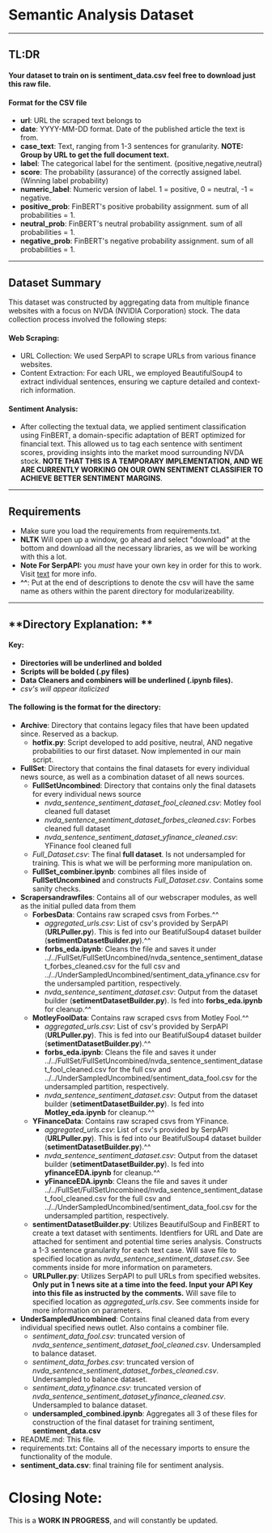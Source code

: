 # **Semantic Analysis Dataset**
---
## **TL:DR**
#### Your dataset to train on is **sentiment_data.csv** feel free to download just this raw file.
#### Format for the CSV file
 - **url**: URL the scraped text belongs to
 - **date**: YYYY-MM-DD format. Date of the published article the text is from.
 - **case_text**: Text, ranging from 1-3 sentences for granularity. **NOTE: Group by URL to get the full document text.**
 - **label**: The categorical label for the sentiment. {positive,negative,neutral}
 - **score**: The probability (assurance) of the correctly assigned label. (Winning label probability) 
 - **numeric_label**: Numeric version of label. 1 = positive, 0 = neutral, -1 = negative.
 - **positive_prob**: FinBERT's positive probability assignment. sum of all probabilities = 1.
 - **neutral_prob**: FinBERT's neutral probability assignment. sum of all probabilities = 1.
 - **negative_prob**: FinBERT's negative probability assignment. sum of all probabilities = 1.

---
## Dataset Summary
This dataset was constructed by aggregating data from multiple finance websites with a focus on NVDA (NVIDIA Corporation) stock. The data collection process involved the following steps:

#### Web Scraping: 
 - URL Collection: We used SerpAPI to scrape URLs from various finance websites.
 - Content Extraction: For each URL, we employed BeautifulSoup4 to extract individual sentences, ensuring we capture detailed and context-rich information.
#### Sentiment Analysis:
 - After collecting the textual data, we applied sentiment classification using FinBERT, a domain-specific adaptation of BERT optimized for financial text. This allowed us to tag each sentence with sentiment scores, providing insights into the market mood surrounding NVDA stock. **NOTE THAT THIS IS A TEMPORARY IMPLEMENTATION, AND WE ARE CURRENTLY WORKING ON OUR OWN SENTIMENT CLASSIFIER TO ACHIEVE BETTER SENTIMENT MARGINS**.
---

## Requirements

- Make sure you load the requirements from requirements.txt.
- **NLTK** Will open up a window, go ahead and select "download" at the bottom and download all the necessary libraries, as we will be working with this a lot.
- **Note For SerpAPI:** you *must* have your own key in order for this to work. Visit [text](https://serpapi.com/) for more info.
- **^^**: Put at the end of descriptions to denote the csv will have the same name as others within the parent directory for modularizeability.
---
## **Directory Explanation: **

#### **Key**:
 - **__Directories will be underlined and bolded__**
 - **Scripts will be bolded (.py files)**
 - __Data Cleaners and combiners will be underlined (.ipynb files).__
 - *csv's will appear italicized*

#### The following is the format for the directory:
 - **__Archive__**: Directory that contains legacy files that have been updated since. Reserved as a backup.
   - **hotfix.py**: Script developed to add positive, neutral, AND negative probabilities to our first dataset. Now implemented in our main script.
 - **__FullSet__**: Directory that contains the final datasets for every individual news source, as well as a combination dataset of all news sources.
   - **__FullSetUncombined__**: Directory that contains only the final datasets for every individual news source
     - *nvda_sentence_sentiment_dataset_fool_cleaned.csv*: Motley fool cleaned full dataset
     - *nvda_sentence_sentiment_dataset_forbes_cleaned.csv*: Forbes cleaned full dataset
     - *nvda_sentence_sentiment_dataset_yfinance_cleaned.csv*: YFinance fool cleaned full 
   - *Full_Dataset.csv*: The final **full dataset**. Is not undersampled for training. This is what we will be performing more manipulation on.
   - __FullSet_combiner.ipynb__: combines all files inside of __FullSetUncombined__ and constructs *Full_Dataset.csv*. Contains some sanity checks.
 - **__Scrapersandrawfiles__**: Contains all of our webscraper modules, as well as the initial pulled data from them
   - **__ForbesData__**: Contains raw scraped csvs from Forbes.^^
     - *aggregated_urls.csv*: List of csv's provided by SerpAPI (**URLPuller.py**). This is fed into our BeatifulSoup4 dataset builder (**setimentDatasetBuilder.py**).^^
     - __forbs_eda.ipynb__: Cleans the file and saves it under ../../FullSet/FullSetUncombined/nvda_sentence_sentiment_dataset_forbes_cleaned.csv for the full csv and ../../UnderSampledUncombined/sentiment_data_yfinance.csv for the undersampled partition, respectively.
     - *nvda_sentence_sentiment_dataset.csv*: Output from the dataset builder (**setimentDatasetBuilder.py**). Is fed into __forbs_eda.ipynb__ for cleanup.^^
   - **__MotleyFoolData__**: Contains raw scraped csvs from Motley Fool.^^
     - *aggregated_urls.csv*: List of csv's provided by SerpAPI (**URLPuller.py**). This is fed into our BeatifulSoup4 dataset builder (**setimentDatasetBuilder.py**).^^
     - __forbs_eda.ipynb__: Cleans the file and saves it under ../../FullSet/FullSetUncombined/nvda_sentence_sentiment_dataset_fool_cleaned.csv for the full csv and ../../UnderSampledUncombined/sentiment_data_fool.csv for the undersampled partition, respectively.
     - *nvda_sentence_sentiment_dataset.csv*: Output from the dataset builder (**setimentDatasetBuilder.py**). Is fed into __Motley_eda.ipynb__ for cleanup.^^
   - **__YFinanceData__**: Contains raw scraped csvs from YFinance.
     - *aggregated_urls.csv*: List of csv's provided by SerpAPI (**URLPuller.py**). This is fed into our BeatifulSoup4 dataset builder (**setimentDatasetBuilder.py**).^^
     - *nvda_sentence_sentiment_dataset.csv*: Output from the dataset builder (**setimentDatasetBuilder.py**). Is fed into __yfinanceEDA.ipynb__ for cleanup.^^
     - __yFinanceEDA.ipynb__: Cleans the file and saves it under ../../FullSet/FullSetUncombined/nvda_sentence_sentiment_dataset_fool_cleaned.csv for the full csv and ../../UnderSampledUncombined/sentiment_data_fool.csv for the undersampled partition, respectively.
   - **sentimentDatasetBuilder.py**: Utilizes BeautifulSoup and FinBERT to create a text dataset with sentiments. Identfiers for URL and Date are attached for sentiment and potential time series analysis. Constructs a 1-3 sentence granularity for each text case. Will save file to specified location as *nvda_sentence_sentiment_dataset.csv*. See comments inside for more information on parameters.
   - **URLPuller.py**: Utilizes SerpAPI to pull URLs from specified websites. **Only put in 1 news site at a time into the feed. Input your API Key into this file as instructed by the comments.** Will save file to specified location as *aggregated_urls.csv*. See comments inside for more information on parameters.
 - **__UnderSampledUncombined__**: Contains final cleaned data from every individual specified news outlet. Also contains a combiner file.
   - *sentiment_data_fool.csv*: truncated version of *nvda_sentence_sentiment_dataset_fool_cleaned.csv*. Undersampled to balance dataset.
   - *sentiment_data_forbes.csv*: truncated version of *nvda_sentence_sentiment_dataset_forbes_cleaned.csv*. Undersampled to balance dataset.
   - *sentiment_data_yfinance.csv*: truncated version of *nvda_sentence_sentiment_dataset_yfinance_cleaned.csv*. Undersampled to balance dataset.
   - __undersampled_combined.ipynb__: Aggregates all 3 of these files for construction of the final dataset for training sentiment, __sentiment_data.csv__
 - README.md: This file.
 - requirements.txt: Contains all of the necessary imports to ensure the functionality of the module.
 - __sentiment_data.csv__: final training file for sentiment analysis.

# Closing Note:
This is a **WORK IN PROGRESS**, and will constantly be updated.